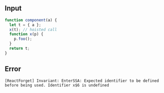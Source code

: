 
## Input

```javascript
function component(a) {
  let t = { a };
  x(t); // hoisted call
  function x(p) {
    p.foo();
  }
  return t;
}

```


## Error

```
[ReactForget] Invariant: EnterSSA: Expected identifier to be defined before being used. Identifier x$6 is undefined
```
          
      